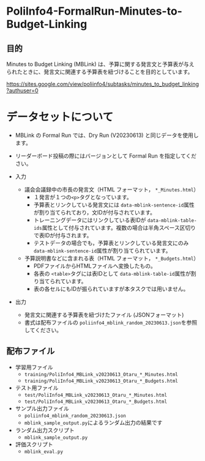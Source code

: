 # PoliInfo4-FormalRun-Minutes-to-Budget-Linking

## 目的
Minutes to Budget Linking (MBLink) は、予算に関する発言文と予算表が与えられたときに、発言文に関連する予算表を紐づけることを目的としています。

https://sites.google.com/view/poliinfo4/subtasks/minutes_to_budget_linking?authuser=0

# データセットについて
- MBLink の Formal Run では、Dry Run (V20230613) と同じデータを使用します。
- リーダーボード投稿の際にはバージョンとして Formal Run を指定してください。

- 入力
    - 議会会議録中の市長の発言文（HTML フォーマット， `*_Minutes.html`）
        - １発言が１つの`<p>`タグとなっています。
        - 予算表とリンクしている発言文には `data-mblink-sentence-id`属性が割り当てられており，文IDが付与されています。
        - トレーニングデータにはリンクしている表IDが `data-mblink-table-ids`属性として付与されています。複数の場合は半角スペース区切りで表IDが付与されます。
        - テストデータの場合でも，予算表とリンクしている発言文にのみ `data-mblink-sentence-id`属性が割り当てられています。
    - 予算説明書などに含まれる表（HTML フォーマット， `*_Budgets.html`）
        - PDFファイルからHTMLファイルへ変換したもの。
        - 各表の `<table>`タグには表IDとして `data-mblink-table-id`属性が割り当てられています。
        - 表の各セルにもIDが振られていますが本タスクでは用いません。
- 出力
    - 発言文に関連する予算表を紐づけたファイル (JSONフォーマット)
    - 書式は配布ファイルの `poliinfo4_mblink_random_20230613.json`を参照してください。

## 配布ファイル
- 学習用ファイル
    - `training/PoliInfo4_MBLink_v20230613_Otaru_*_Minutes.html`
    - `training/PoliInfo4_MBLink_v20230613_Otaru_*_Budgets.html`
- テスト用ファイル
    - `test/PoliInfo4_MBLink_v20230613_Otaru_*_Minutes.html`
    - `test/PoliInfo4_MBLink_v20230613_Otaru_*_Budgets.html`
- サンプル出力ファイル
    - `poliinfo4_mblink_random_20230613.json`
    - `mblink_sample_output.py`によるランダム出力の結果です
- ランダム出力スクリプト
    - `mblink_sample_output.py`
- 評価スクリプト
    - `mblink_eval.py`
